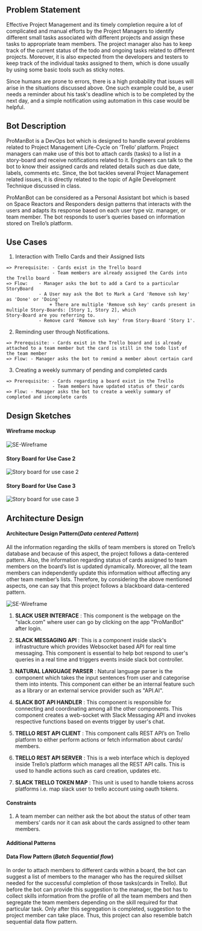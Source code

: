 ## Problem Statement
Effective Project Management and its timely completion require a lot of complicated and manual efforts by the Project Managers to identify different small tasks associated with different projects and assign these tasks to appropriate team members. The project manager also has to keep track of the current status of the todo and ongoing tasks related to different projects. Moreover, it is also expected from the developers and testers to keep track of the individual tasks assigned to them, which is done usually by using some basic tools such as sticky notes.

Since humans are prone to errors, there is a high probability that issues will arise in the situations discussed above. One such example could be, a user needs a reminder about his task's deadline which is to be completed by the next day, and a simple notification using automation in this case would be helpful.

## Bot Description

ProManBot is a DevOps bot which is designed to handle several problems related to Project Management Life-Cycle on ‘Trello’ platform. Project managers can make use of this bot to attach cards (tasks) to a list in a story-board and receive notifications related to it. Engineers can talk to the bot to know their assigned cards and related details such as due date, labels, comments etc. Since, the bot tackles several Project Management related issues, it is directly related to the topic of Agile Development Technique discussed in class.

ProManBot can be considered as a Personal Assistant bot which is based on Space Reactors and Responders design patterns that interacts with the users and adapts its response based on each user type viz. manager, or team member. The bot responds to user’s queries based on information stored on Trello’s platform.

## Use Cases

1. Interaction with Trello Cards and their Assigned lists
```
=> Prerequisite: - Cards exist in the Trello board
                 - Team members are already assigned the Cards into the Trello board
=> Flow:    - Manager asks the bot to add a Card to a particular StoryBoard
            - A User may ask the Bot to Mark a Card 'Remove ssh key' as 'Done' or 'Doing'
                + There are multiple 'Remove ssh key' cards present in multiple Story-Boards: [Story 1, Story 2], which                       Story-Board are you referring to.
            - Remove card 'Remove ssh key' from Story-Board 'Story 1'.
```

2.  Reminding user through Notifications.
```
=> Prerequisite: - Cards exist in the Trello board and is already attached to a team member but the card is still in the todo list of the team member
=> Flow: - Manager asks the bot to remind a member about certain card
```

3.  Creating a weekly summary of pending and completed cards
```
=> Prerequisite: - Cards regarding a board exist in the Trello
                 - Team members have updated status of their cards
=> Flow: - Manager asks the bot to create a weekly summary of completed and incomplete cards
```

## Design Sketches

#### Wireframe mockup

![SE-Wireframe](./SE-Wireframe-1.png)

#### Story Board for Use Case 2
![Story board for use case 2](./SE-StoryBoard-1.png)

#### Story Board for Use Case 3
![Story board for use case 3](./SE-StoryBoard-2.png)

## Architecture Design

#### Architecture Design Pattern(_Data centered Pattern_)  
All the information regarding the skills of team members is stored on Trello’s database and because of this aspect, the project follows a data-centered pattern. Also, the information regarding status of cards assigned to team members on the board’s list is updated dynamically. Moreover, all the team members can independently update this information without affecting any other team member’s lists. Therefore, by considering the above mentioned aspects, one can say that this project follows a blackboard data-centered pattern.

![SE-Wireframe](./SE-Architecture.png)

1. __SLACK USER INTERFACE__ : This component is the webpage on the "slack.com" where user can go by clicking on the app "ProManBot" after login.

2. __SLACK MESSAGING API__ : This is a component inside slack's infrastructure which provides Websocket based API for real time messaging. This component is essential to help bot respond to user's queries in a real time and triggers events inside slack bot controller.

3. __NATURAL LANGUAGE PARSER__ : Natural language parser is the component which takes the input sentences from user and categorise them into intents. This component can either be an internal feature such as a library or an external service provider such as "API.AI".

4. __SLACK BOT API HANDLER__ : This component is responsible for connecting and coordinating among all the other components. This component creates a web-socket with Slack Messaging API and invokes respective functions based on events trigger by user's chat.

5. __TRELLO REST API CLIENT__ : This component calls REST API’s on Trello platform to either perform actions or fetch information about cards/ members.

6. __TRELLO REST API SERVER__ : This is a web interface which is deployed inside Trello’s platform which manages all the REST API calls. This is used to handle actions such as card creation, updates etc. 

7. __SLACK TRELLO TOKEN MAP__ : This unit is used to handle tokens across platforms i.e. map slack user to trello account using oauth tokens.

#### Constraints

1. A team member can neither ask the bot about the status of other team members’ cards nor it can ask about the cards          assigned to other team members.

#### Additional Patterns

#### Data Flow Pattern (_Batch Sequential flow_)  
In order to attach members to different cards within a board, the bot can suggest a list of members to the manager who has the required skillset needed for the successful completion of those tasks(cards in Trello). But before the bot can provide this suggestion to the manager, the bot has to collect skills information from the profile of all the team members and then segregate the team members depending on the skill required for that particular task. Only after this segregation is completed, suggestion to the project member can take place. Thus, this project can also resemble batch sequential data flow pattern. 


